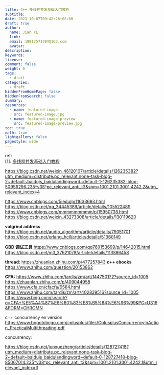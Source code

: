 ```yaml
---
title: C++ 多线程并发基础入门教程
subtitle:
date: 2023-10-07T09:42:26+08:00
draft: true
author:
  name: Jian YE
  link:
  email: 18817571704@163.com
  avatar:
description:
keywords:
license:
comment: false
weight: 0
tags:
  - draft
categories:
  - draft
hiddenFromHomePage: false
hiddenFromSearch: false
summary:
resources:
  - name: featured-image
    src: featured-image.jpg
  - name: featured-image-preview
    src: featured-image-preview.jpg
toc: true
math: true
lightgallery: false
pagestyle: wide
---
```


ref:</br>
[1]. [多线程并发基础入门教程](https://www.zhihu.com/tardis/zm/art/194198073?source_id=1005)

https://blog.csdn.net/weixin_46120107/article/details/126235382?utm_medium=distribute.pc_relevant.none-task-blog-2~default~baidujs_baidulandingword~default-1-126235382-blog-50959296.235^v38^pc_relevant_anti_t3&spm=1001.2101.3001.4242.2&utm_relevant_index=4

https://www.cnblogs.com/5iedu/p/11633683.html
https://blog.csdn.net/qq_34445388/article/details/105522489
https://www.cnblogs.com/mmmmmmmmm/p/15950738.html
https://blog.csdn.net/weixin_43273308/article/details/130119620

**valgrind address**
https://blog.csdn.net/audio_algorithm/article/details/79051701
https://blog.csdn.net/erlang_hell/article/details/51360149

**GBD 调试工具**
https://www.cnblogs.com/qq760153699/p/14642015.html
https://blog.csdn.net/m0_37621078/article/details/113886458


**thread:**
https://zhuanlan.zhihu.com/p/477257843
**c++ ebooks**
https://www.zhihu.com/question/20153862


**CFA:**
https://www.zhihu.com/tardis/zm/art/144750172?source_id=1005
https://zhuanlan.zhihu.com/p/409044958
https://www.cfa.cn/cfacfa/6564.html
https://www.zhihu.com/tardis/zm/art/402839516?source_id=1005
https://www.bing.com/search?q=CFA+%E5%A4%87%E8%80%83%E8%B5%84%E6%96%99&PC=U316&FORM=CHROMN


c++ concurrency en version
https://www.bogotobogo.com/cplusplus/files/CplusplusConcurrencyInAction_PracticalMultithreading.pdf



concurrency:

https://blog.csdn.net/junxuezheng/article/details/128727418?utm_medium=distribute.pc_relevant.none-task-blog-2~default~baidujs_baidulandingword~default-0-128727418-blog-85067014.235^v38^pc_relevant_anti_t3&spm=1001.2101.3001.4242.1&utm_relevant_index=3


